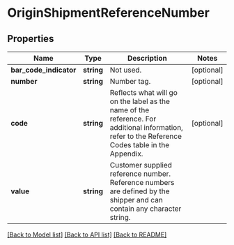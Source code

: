 # OriginShipmentReferenceNumber

## Properties
Name | Type | Description | Notes
------------ | ------------- | ------------- | -------------
**bar_code_indicator** | **string** | Not used. | [optional] 
**number** | **string** | Number tag. | [optional] 
**code** | **string** | Reflects what will go on the label as the name of the reference.  For additional information, refer to the Reference Codes table in the Appendix. | [optional] 
**value** | **string** | Customer supplied reference number. Reference numbers are defined by the shipper and can contain any character string. | 

[[Back to Model list]](../../README.md#documentation-for-models) [[Back to API list]](../../README.md#documentation-for-api-endpoints) [[Back to README]](../../README.md)

